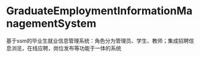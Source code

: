 # GraduateEmploymentInformationManagementSystem
 基于ssm的毕业生就业信息管理系统：角色分为管理员、学生、教师；集成招聘信息浏览，在线应聘，岗位发布等功能于一体的系统
